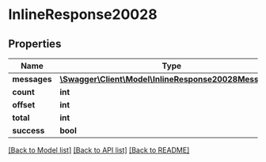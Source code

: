 # InlineResponse20028

## Properties
Name | Type | Description | Notes
------------ | ------------- | ------------- | -------------
**messages** | [**\Swagger\Client\Model\InlineResponse20028Messages[]**](InlineResponse20028Messages.md) |  | [optional] 
**count** | **int** |  | [optional] 
**offset** | **int** |  | [optional] 
**total** | **int** |  | [optional] 
**success** | **bool** |  | [optional] 

[[Back to Model list]](../../README.md#documentation-for-models) [[Back to API list]](../../README.md#documentation-for-api-endpoints) [[Back to README]](../../README.md)

